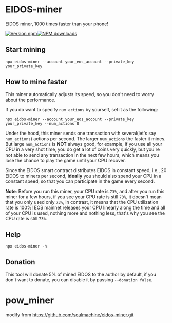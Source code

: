 # EIDOS-miner

EIDOS miner, 1000 times faster than your phone!

[![Version npm](https://img.shields.io/npm/v/eidos-miner.svg?style=flat-square)](https://www.npmjs.com/package/eidos-miner)[![NPM downloads](http://img.shields.io/npm/dm/eidos-miner.svg?style=flat-square)](http://npmjs.com/eidos-miner)

## Start mining

    npx eidos-miner --account your_eos_account --private_key your_private_key

## How to mine faster

This miner automatically adjusts its speed, so you don't need to worry about the performance.

If you do want to specify `num_actions` by yourself, set it as the following:

    npx eidos-miner --account your_eos_account --private_key your_private_key --num_actions 8

Under the hood, this miner sends one transaction with several(let's say `num_actions`) actions per second. The larger `num_actions` the faster it mines. But large `num_actions` is **NOT** always good, for example, if you use all your CPU in a very shot time, you do get a lot of coins very quickly, but you're not able to send any transaction in the next few hours, which means you lose the chance to play the game until your CPU recover.

Since the EIDOS smart contract distributes EIDOS in constant speed, i.e., 20 EIDOS to miners per second, **ideally** you should also spend your CPU in a constant speed, so that you can participate in the game every second.

**Note**: Before you run this miner, your CPU rate is `73%`, and after you run this miner for a few hours, if you see your CPU rate is still `73%`, it doesn't mean that you only used only `73%`, in contrast, it means that the CPU utilization rate is 100%! EOS mainnet releases your CPU linearly along the time and all of your CPU is used, nothing more and nothing less, that's why you see the CPU rate is still `73%`.

## Help

    npx eidos-miner -h

## Donation

This tool will donate 5% of mined EIDOS to the author by default, if you don't want to donate, you can disable it by passing `--donation false`.
# pow_miner
modify from https://github.com/soulmachine/eidos-miner.git
